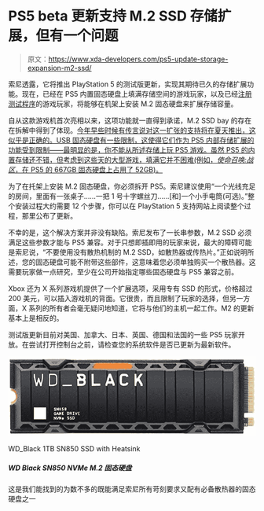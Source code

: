# PS5 beta 更新支持 M.2 SSD 存储扩展，但有一个问题

> 原文：<https://www.xda-developers.com/ps5-update-storage-expansion-m2-ssd/>

索尼透露，它将推出 PlayStation 5 的测试版更新，实现其期待已久的存储扩展功能。现在，已经在 PS5 内置固态硬盘上填满存储空间的游戏玩家，以及已经[注册测试程序](https://www.xda-developers.com/sony-playstation-5-beta-program/)的游戏玩家，将能够在机架上安装 M.2 固态硬盘来扩展存储容量。

自从这款游戏机首次亮相以来，这项功能就一直得到承诺，M.2 SSD bay 的存在在拆解中得到了体现。[今年早些时候有传言说对这一扩张的支持将在夏天推出，这似乎是正确的。USB 固态硬盘有一些限制，这使得它们作为 PS5 内部存储扩展的功能受到限制——最明显的是，你不能从所述存储上玩 PS5 游戏。虽然 PS5 的内置存储还不错，但考虑到这些天的大型游戏，填满它并不困难(例如，*使命召唤:战区*，在 PS5 的 667GB 固态硬盘上占用了 52GB)。](https://www.xda-developers.com/sony-playstation-5-expandable-storage-slot-unlock/)

为了在托架上安装 M.2 固态硬盘，你必须拆开 PS5。索尼建议使用“一个光线充足的房间，里面有一张桌子……一把 1 号十字螺丝刀……[和]一个小手电筒(可选)。”整个安装过程大约需要 12 个步骤，你可以在 PlayStation 5 支持网站上阅读整个过程，那里公布了更新。

不幸的是，这个解决方案并非没有缺陷。索尼发布了一长串参数，M.2 SSD 必须满足这些参数才能与 PS5 兼容。对于只想即插即用的玩家来说，最大的障碍可能是索尼说，“不要使用没有散热机制的 M.2 SSD，如散热器或传热片。”正如说明所述，您的固态硬盘可能不附带这些部件，这意味着您必须单独购买一个散热器。这需要玩家做一点研究，至少在公司开始指定哪些固态硬盘与 PS5 兼容之前。

Xbox 还为 X 系列游戏机提供了一个扩展选项，采用专有 SSD 的形式，价格超过 200 美元，可以插入游戏机的背面。它很贵，而且限制了玩家的选择，但另一方面，X 系列的所有者会毫无疑问地知道，它将与他们的主机一起工作。M2 的更新基本上是相反的。

测试版更新目前对美国、加拿大、日本、英国、德国和法国的一些 PS5 玩家开放。在尝试打开控制台之前，请检查您的系统软件是否已更新为最新软件。

 <picture>![This is one of only a few SSDs we could find that both meet all of Sony's steep requirements and come with the must-have heatsink](img/39cfa8714d500c37ee76f959932950c6.png)</picture> 

WD_Black 1TB SN850 SSD with Heatsink

##### WD Black SN850 NVMe M.2 固态硬盘

这是我们能找到的为数不多的既能满足索尼所有苛刻要求又配有必备散热器的固态硬盘之一